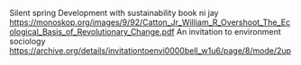 
Silent spring
Development with sustainability book ni jay
https://monoskop.org/images/9/92/Catton_Jr_William_R_Overshoot_The_Ecological_Basis_of_Revolutionary_Change.pdf
An invitation to environment sociology
https://archive.org/details/invitationtoenvi0000bell_w1u6/page/8/mode/2up
